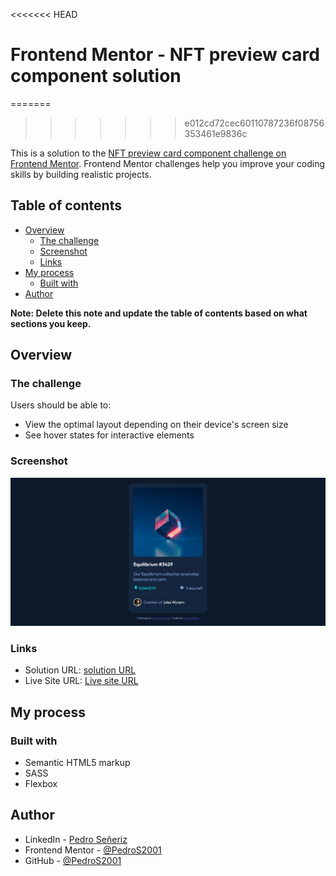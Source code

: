<<<<<<< HEAD
# Frontend Mentor - NFT preview card component solution
=======
>>>>>>> e012cd72cec60110787236f08756353461e9836c

This is a solution to the [NFT preview card component challenge on Frontend Mentor](https://www.frontendmentor.io/challenges/nft-preview-card-component-SbdUL_w0U). Frontend Mentor challenges help you improve your coding skills by building realistic projects. 

## Table of contents

- [Overview](#overview)
  - [The challenge](#the-challenge)
  - [Screenshot](#screenshot)
  - [Links](#links)
- [My process](#my-process)
  - [Built with](#built-with)
- [Author](#author)

**Note: Delete this note and update the table of contents based on what sections you keep.**

## Overview

### The challenge

Users should be able to:

- View the optimal layout depending on their device's screen size
- See hover states for interactive elements

### Screenshot

![](./images/screenshot.png)

### Links

- Solution URL: [solution URL](https://github.com/PedroS2001/NTF-card-component-frontendmentor)
- Live Site URL: [Live site URL](https://pedros2001.github.io/NTF-card-component-frontendmentor/)

## My process

### Built with

- Semantic HTML5 markup
- SASS
- Flexbox

## Author

- LinkedIn - [Pedro Señeriz](https://www.linkedin.com/in/pedro-se%C3%B1eriz-b86166226/)
- Frontend Mentor - [@PedroS2001](https://www.frontendmentor.io/profile/PedroS2001)
- GitHub - [@PedroS2001](https://github.com/PedroS2001)
